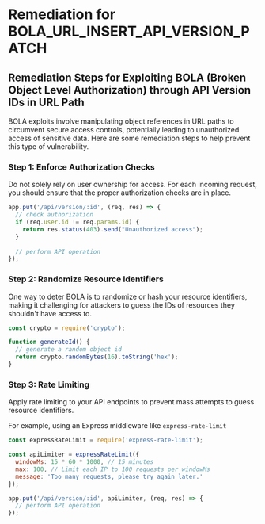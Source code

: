 # Remediation for BOLA_URL_INSERT_API_VERSION_PATCH

## Remediation Steps for Exploiting BOLA (Broken Object Level Authorization) through API Version IDs in URL Path

BOLA exploits involve manipulating object references in URL paths to circumvent secure access controls, potentially leading to unauthorized access of sensitive data. Here are some remediation steps to help prevent this type of vulnerability.

### Step 1: Enforce Authorization Checks

Do not solely rely on user ownership for access. For each incoming request, you should ensure that the proper authorization checks are in place.

```javascript
app.put('/api/version/:id', (req, res) => {
  // check authorization
  if (req.user.id != req.params.id) {
    return res.status(403).send("Unauthorized access");
  }
  
  // perform API operation
});
```

### Step 2: Randomize Resource Identifiers

One way to deter BOLA is to randomize or hash your resource identifiers, making it challenging for attackers to guess the IDs of resources they shouldn't have access to.

```javascript
const crypto = require('crypto');

function generateId() {
  // generate a random object id 
  return crypto.randomBytes(16).toString('hex');
}
```

### Step 3: Rate Limiting

Apply rate limiting to your API endpoints to prevent mass attempts to guess resource identifiers.

For example, using an Express middleware like `express-rate-limit`

```javascript
const expressRateLimit = require('express-rate-limit');

const apiLimiter = expressRateLimit({
  windowMs: 15 * 60 * 1000, // 15 minutes
  max: 100, // Limit each IP to 100 requests per windowMs
  message: 'Too many requests, please try again later.'
});

app.put('/api/version/:id', apiLimiter, (req, res) => {
  // perform API operation
});

```